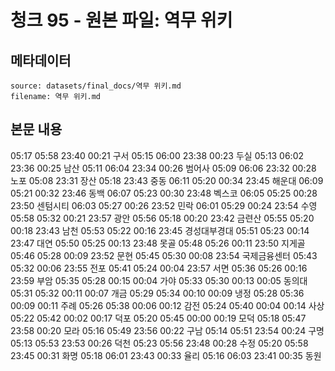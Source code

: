 # 청크 95 - 원본 파일: 역무 위키

## 메타데이터

```
source: datasets/final_docs/역무 위키.md
filename: 역무 위키.md
```

## 본문 내용

05:17 05:58 23:40 00:21 구서 05:15 06:00 23:38 00:23 두실 05:13 06:02 23:36 00:25 남산 05:11 06:04 23:34 00:26 범어사 05:09 06:06 23:32 00:28 노포 05:08 23:31 장산 05:18 23:43 중동 06:11 05:20 00:34 23:45 해운대 06:09 05:21 00:32 23:46 동백 06:07 05:23 00:30 23:48 벡스코 06:05 05:25 00:28 23:50 센텀시티 06:03 05:27 00:26 23:52 민락 06:01 05:29 00:24 23:54 수영 05:58 05:32 00:21 23:57 광안 05:56 05:18 00:20 23:42 금련산 05:55 05:20 00:18 23:43 남천 05:53 05:22 00:16 23:45 경성대부경대 05:51 05:23 00:14 23:47 대연 05:50 05:25 00:13 23:48 못골 05:48 05:26 00:11 23:50 지게골 05:46 05:28 00:09 23:52 문현 05:45 05:30 00:08 23:54 국제금융센터 05:43 05:32 00:06 23:55 전포 05:41 05:24 00:04 23:57 서면 05:36 05:26 00:16 23:59 부암 05:35 05:28 00:15 00:04 가야 05:33 05:30 00:13 00:05 동의대 05:31 05:32 00:11 00:07 개금 05:29 05:34 00:10 00:09 냉정 05:28 05:36 00:09 00:11 주례 05:26 05:38 00:06 00:12 감전 05:24 05:40 00:04 00:14 사상 05:22 05:42 00:02 00:17 덕포 05:20 05:45 00:00 00:19 모덕 05:18 05:47 23:58 00:20 모라 05:16 05:49 23:56 00:22 구남 05:14 05:51 23:54 00:24 구명 05:13 05:53 23:53 00:26 덕천 05:23 05:56 23:48 00:28 수정 05:20 05:58 23:45 00:31 화명 05:18 06:01 23:43 00:33 율리 05:16 06:03 23:41 00:35 동원
